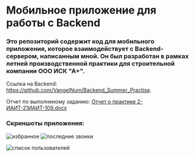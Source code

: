 # Мобильное приложение для работы с Backend
### Это репозиторий содержит код для мобильного приложения, которое взаимодействует с Backend-сервером, написанным мной. Он был разработан в рамках летней производственной практики для строительной компании ООО ИСК "А+".
Ссылка на Backend: https://github.com/VangelNum/Backend_Summer_Practise.

Отчет по выполненому заданию: [Отчет о практике 2-ИАИТ-21ИАИТ-109.docx](https://github.com/VangelNum/SummerPractiseApp/files/11940171/2-.-21.-109.docx)

### Скриншоты приложения:
![избранное](https://github.com/VangelNum/SummerPractiseApp/assets/91003195/48fe0c60-10a8-4756-b957-3f606d72414f)
![последние звонки](https://github.com/VangelNum/SummerPractiseApp/assets/91003195/b3419333-b7b1-4ba3-8650-93cd2b4878cf)

![список пользователей](https://github.com/VangelNum/SummerPractiseApp/assets/91003195/531fa2d0-a29a-44b6-9b38-10bd23ebba6e)
